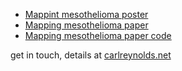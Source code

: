 - [Mappint mesothelioma poster](https://github.com/drcjar/mapping-mesothelioma/blob/master/mapping-mesothelioma-poster.pdf)
- [Mapping mesothelioma paper](https://github.com/drcjar/mapping-mesothelioma/blob/master/mapping-mesothelioma.pdf)
- [Mapping mesothelioma paper code](https://figshare.com/articles/mapping-mesothelioma_ipynb/7988201)

get in touch, details at [carlreynolds.net](http://www.carlreynolds.net)
